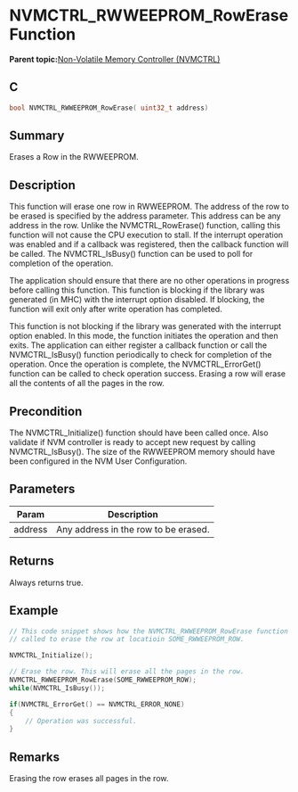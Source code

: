 # NVMCTRL\_RWWEEPROM\_RowErase Function

**Parent topic:**[Non-Volatile Memory Controller \(NVMCTRL\)](GUID-66187F2C-08F3-4218-B768-FD2C65ECCC20.md)

## C

```c
bool NVMCTRL_RWWEEPROM_RowErase( uint32_t address)
```

## Summary

Erases a Row in the RWWEEPROM.

## Description

This function will erase one row in RWWEEPROM. The address of the row to be erased is specified by the address parameter. This address can be any address in the row. Unlike the NVMCTRL\_RowErase\(\) function, calling this function will not cause the CPU execution to stall. If the interrupt operation was enabled and if a callback was registered, then the callback function will be called. The NVMCTRL\_IsBusy\(\) function can be used to poll for completion of the operation.

The application should ensure that there are no other operations in progress before calling this function. This function is blocking if the library was generated \(in MHC\) with the interrupt option disabled. If blocking, the function will exit only after write operation has completed.

This function is not blocking if the library was generated with the interrupt option enabled. In this mode, the function initiates the operation and then exits. The application can either register a callback function or call the NVMCTRL\_IsBusy\(\) function periodically to check for completion of the operation. Once the operation is complete, the NVMCTRL\_ErrorGet\(\) function can be called to check operation success. Erasing a row will erase all the contents of all the pages in the row.

## Precondition

The NVMCTRL\_Initialize\(\) function should have been called once. Also validate if NVM controller is ready to accept new request by calling NVMCTRL\_IsBusy\(\). The size of the RWWEEPROM memory should have been configured in the NVM User Configuration.

## Parameters

|Param|Description|
|-----|-----------|
|address|Any address in the row to be erased.|

## Returns

Always returns true.

## Example

```c
// This code snippet shows how the NVMCTRL_RWWEEPROM_RowErase function is
// called to erase the row at locatioin SOME_RWWEEPROM_ROW.

NVMCTRL_Initialize();

// Erase the row. This will erase all the pages in the row.
NVMCTRL_RWWEEPROM_RowErase(SOME_RWWEEPROM_ROW);
while(NVMCTRL_IsBusy());

if(NVMCTRL_ErrorGet() == NVMCTRL_ERROR_NONE)
{
    // Operation was successful.
}

```

## Remarks

Erasing the row erases all pages in the row.

